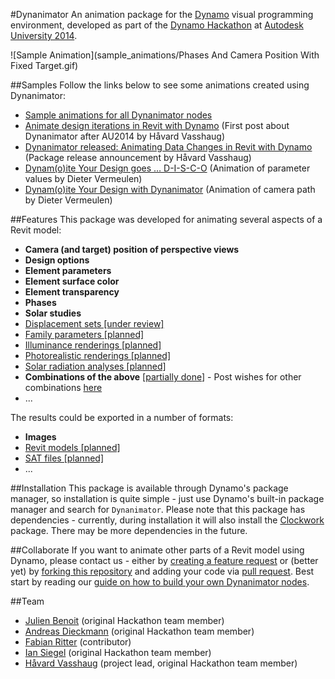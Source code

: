 #Dynanimator
An animation package for the [Dynamo](https://github.com/DynamoDS/Dynamo) visual programming environment, developed as part of the [Dynamo Hackathon](https://www.hackerleague.org/hackathons/autodesk-university-2014-dynamo-hackathon) at [Autodesk University 2014](http://au.autodesk.com).

![Sample Animation](sample_animations/Phases And Camera Position With Fixed Target.gif)

##Samples
Follow the links below to see some animations created using Dynanimator:
- [Sample animations for all Dynanimator nodes](https://github.com/BadMonkeysInc/Dynanimator/wiki/Sample-Animations)
- [Animate design iterations in Revit with Dynamo](http://vasshaug.net/2014/12/18/animate-design-iterations-in-revit-with-dynamo/) (First post about Dynanimator after AU2014 by Håvard Vasshaug)
- [Dynanimator released: Animating Data Changes in Revit with Dynamo](http://vasshaug.net/2015/04/22/dynanimator-released-animating-data-changes-in-revit-with-dynamo/) (Package release announcement by Håvard Vasshaug)
- [Dynam(o)ite Your Design goes … D-I-S-C-O](https://revitbeyondbim.wordpress.com/2015/05/05/dynamoite-your-design-goes-d-i-s-c-o/) (Animation of parameter values by Dieter Vermeulen)
- [Dynam(o)ite Your Design with Dynanimator](https://revitbeyondbim.wordpress.com/2015/05/07/dynamoite-your-design-with-dynanimator/) (Animation of camera path by Dieter Vermeulen)

##Features
This package was developed for animating several aspects of a Revit model:
- **Camera (and target) position of perspective views**
- **Design options**
- **Element parameters**
- **Element surface color**
- **Element transparency**
- **Phases**
- **Solar studies**
- [Displacement sets [under review]](https://github.com/BadMonkeysInc/Dynanimator/issues/3)
- [Family parameters [planned]](https://github.com/BadMonkeysInc/Dynanimator/issues/18)
- [Illuminance renderings [planned]](https://github.com/BadMonkeysInc/Dynanimator/issues/23)
- [Photorealistic renderings [planned]](https://github.com/BadMonkeysInc/Dynanimator/issues/24)
- [Solar radiation analyses [planned]](https://github.com/BadMonkeysInc/Dynanimator/issues/16)
- **Combinations of the above** [[partially done](https://github.com/BadMonkeysInc/Dynanimator/wiki/Sample-Animations#combine-multiple-techniques)] - Post wishes for other combinations [here](https://github.com/BadMonkeysInc/Dynanimator/issues/4)
- ...

The results could be exported in a number of formats:
- **Images**
- [Revit models [planned]](https://github.com/BadMonkeysInc/Dynanimator/issues/13)
- [SAT files [planned]](https://github.com/BadMonkeysInc/Dynanimator/issues/12)
- ...
 
##Installation
This package is available through Dynamo's package manager, so installation is quite simple - just use Dynamo's built-in package manager and search for ```Dynanimator```.
Please note that this package has dependencies - currently, during installation it will also install the [Clockwork](https://github.com/CAAD-RWTH/ClockworkForDynamo) package. There may be more dependencies in the future.

##Collaborate
If you want to animate other parts of a Revit model using Dynamo, please contact us - either by [creating a feature request](https://github.com/BadMonkeysInc/Dynanimator/issues) or (better yet) by [forking this repository](https://help.github.com/articles/fork-a-repo/) and adding your code via [pull request](https://help.github.com/articles/using-pull-requests/). Best start by reading our [guide on how to build your own Dynanimator nodes](https://github.com/BadMonkeysInc/Dynanimator/wiki/How-To-Make-a-New-Dynanimator-Node).

##Team
- [Julien Benoit](https://github.com/jbenoit44) (original Hackathon team member)
- [Andreas Dieckmann](https://github.com/andydandy74) (original Hackathon team member)
- [Fabian Ritter](https://github.com/redinkinc) (contributor)
- [Ian Siegel](https://github.com/IanSiegelKPF) (original Hackathon team member)
- [Håvard Vasshaug](https://github.com/vasshaug) (project lead, original Hackathon team member)
